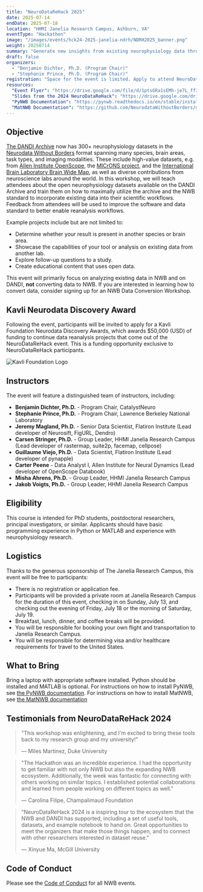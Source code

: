 ```yaml
---
title: "NeuroDataReHack 2025"
date: 2025-07-14
endDate: 2025-07-18
location: "HHMI Janelia Research Campus, Ashburn, VA"
eventType: "Hackathon"
image: "/images/events/hck24-2025-janelia-ndrh/NDRH2025_banner.png"
weight: 20250714
summary: "Generate new insights from existing neurophysiology data through secondary analysis. This event will focus on analyzing existing data in NWB and on DANDI, with opportunities for funding through the Kavli Neurodata Discovery Award."
draft: false
organizers:
  - "Benjamin Dichter, Ph.D. (Program Chair)"
  - "Stephanie Prince, Ph.D. (Program Chair)"
registration: "Space for the event is limited. Apply to attend NeuroDataReHack 2025 [here](https://forms.gle/cR9sm5wjAt8oqTaT7). Application deadline: Feb 12. Notification of admission decisions: March 15."
resources:
  "Event Flyer": "https://drive.google.com/file/d/1ptsGRa1sEMh-je7L_ff3CgtRTj-X11lO/view?usp=sharing"
  "Slides from the 2024 NeuroDataReHack": "https://drive.google.com/drive/folders/1DAmQr4qWCamhj_2Zyke0kkHGvV8Kyq13?usp=sharing"
  "PyNWB Documentation": "https://pynwb.readthedocs.io/en/stable/install_users.html#installing-pynwb"
  "MatNWB Documentation": "https://github.com/NeurodataWithoutBorders/matnwb/blob/master/README.md"
---
```


## Objective

[The DANDI Archive](http://dandiarchive.org) now has 300+ neurophysiology datasets in the 
[Neurodata Without Borders](http://nwb.org) format spanning many species, brain areas, task types, and imaging 
modalities. These include high-value datasets, e.g. from [Allen Institute OpenScope](https://dandiarchive.org/dandiset/search?search=openscope), the [MICrONS project](https://dandiarchive.org/dandiset/000402), and the 
[International Brain Laboratory Brain Wide Map](https://dandiarchive.org/dandiset/000409), as well as diverse contributions from neuroscience labs around the world. In this 
workshop, we will teach attendees about the open neurophysiology datasets available on the DANDI Archive and train 
them on how to maximally utilize the archive and the NWB standard to incorporate existing data into their scientific 
workflows. Feedback from attendees will be used to improve the software and data standard to better enable 
reanalysis workflows.

Example projects include but are not limited to:
* Determine whether your result is present in another species or brain area.
* Showcase the capabilities of your tool or analysis on existing data from another lab.
* Explore follow-up questions to a study.
* Create educational content that uses open data.

This event will primarily focus on analyzing existing data in NWB and on DANDI, **not** converting data to NWB. If 
you are interested in learning how to convert data, consider signing up for an NWB Data Conversion Workshop.

## Kavli Neurodata Discovery Award

Following the event, participants will be invited to apply for a Kavli Foundation Neurodata Discovery Awards, which awards $50,000 (USD) of funding to continue data reanalysis projects that come out of the NeuroDataReHack event. This is a funding opportunity exclusive to NeuroDataReHack participants.

![Kavli Foundation Logo](/images/events/hck24-2025-janelia-ndrh/Kavli-Foundation-logo.png)

## Instructors

The event will feature a distinguished team of instructors, including:

- **Benjamin Dichter, Ph.D.** - Program Chair, CatalystNeuro
- **Stephanie Prince, Ph.D.** - Program Chair, Lawrence Berkeley National Laboratory
- **Jeremy Magland, Ph.D.** - Senior Data Scientist, Flatiron Institute (Lead developer of Neurosift, FigURL, Dendro)
- **Carsen Stringer, Ph.D.** - Group Leader, HHMI Janelia Research Campus (Lead developer of rastermap, suite2p, facemap, cellpose)
- **Guillaume Viejo, Ph.D.** - Data Scientist, Flatiron Institute (Lead developer of pynapple)
- **Carter Peene** - Data Analyst I, Allen Institute for Neural Dynamics (Lead developer of OpenScope Databook)
- **Misha Ahrens, Ph.D.** - Group Leader, HHMI Janelia Research Campus
- **Jakob Voigts, Ph.D.** - Group Leader, HHMI Janelia Research Campus

## Eligibility

This course is intended for PhD students, postdoctoral researchers, principal investigators, or similar.
Applicants should have basic programming experience in Python or MATLAB and experience with neurophysiology research.

## Logistics

Thanks to the generous sponsorship of The Janelia Research Campus, this event will be free to participants:
* There is no registration or application fee.
* Participants will be provided a private room at Janelia Research Campus for the duration of this event, 
  checking in on Sunday, July 13, and checking out the evening of Friday, July 18 or the morning of Saturday, July 19.
* Breakfast, lunch, dinner, and coffee breaks will be provided.
* You will be responsible for booking your own flight and transportation to Janelia Research Campus.
* You will be responsible for determining visa and/or healthcare requirements for travel to the United States.

## What to Bring

Bring a laptop with appropriate software installed. Python should be installed and MATLAB is optional. For 
instructions on how to install PyNWB, see 
[the PyNWB documentation](https://pynwb.readthedocs.io/en/stable/install_users.html#installing-pynwb). For instructions
on how to install MatNWB, see
[the MatNWB documentation](https://github.com/NeurodataWithoutBorders/matnwb/blob/master/README.md)

## Testimonials from NeuroDataReHack 2024

> "This workshop was enlightening, and I'm excited to bring these tools back to my research group and my university!"
>
> — Miles Martinez, Duke University

> "The Hackathon was an incredible experience. I had the opportunity to get familiar with not only NWB but also the expanding NWB ecosystem. Additionally, the week was fantastic for connecting with others working on similar topics. I established potential collaborations and learned from people working on different topics as well."
>
> — Carolina Filipe, Champalimaud Foundation

> "NeuroDataReHack 2024 is a inspiring tour to the ecosystem that the NWB and DANDI has supported, including a set of useful tools, datasets, and example notebook to hand on. Great opportunities to meet the organizers that make those things happen, and to connect with other researchers interested in dataset reuse."
>
> — Xinyue Ma, McGill University

## Code of Conduct

Please see the [Code of Conduct](https://neurodatawithoutborders.github.io/nwb_hackathons/code_of_conduct) for all NWB events.
